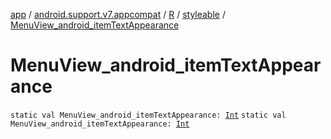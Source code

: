 [app](../../../index.md) / [android.support.v7.appcompat](../../index.md) / [R](../index.md) / [styleable](index.md) / [MenuView_android_itemTextAppearance](./-menu-view_android_item-text-appearance.md)

# MenuView_android_itemTextAppearance

`static val MenuView_android_itemTextAppearance: `[`Int`](https://kotlinlang.org/api/latest/jvm/stdlib/kotlin/-int/index.html)
`static val MenuView_android_itemTextAppearance: `[`Int`](https://kotlinlang.org/api/latest/jvm/stdlib/kotlin/-int/index.html)